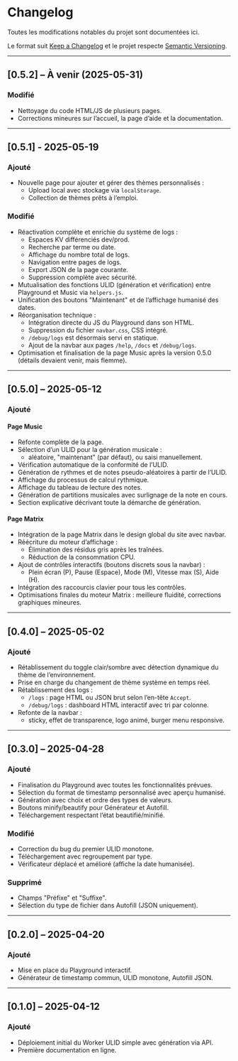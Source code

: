# Changelog

Toutes les modifications notables du projet sont documentées ici.

Le format suit [Keep a Changelog](https://keepachangelog.com/fr/1.0.0/)
et le projet respecte [Semantic Versioning](https://semver.org/lang/fr/).

---

## [0.5.2] – À venir (2025-05-31)

### Modifié
- Nettoyage du code HTML/JS de plusieurs pages.
- Corrections mineures sur l’accueil, la page d’aide et la documentation.

---

## [0.5.1] - 2025-05-19

### Ajouté

- Nouvelle page pour ajouter et gérer des thèmes personnalisés :
  - Upload local avec stockage via `localStorage`.
  - Collection de thèmes prêts à l’emploi.

### Modifié

- Réactivation complète et enrichie du système de logs :
  - Espaces KV différenciés dev/prod.
  - Recherche par terme ou date.
  - Affichage du nombre total de logs.
  - Navigation entre pages de logs.
  - Export JSON de la page courante.
  - Suppression complète avec sécurité.
- Mutualisation des fonctions ULID (génération et vérification) entre Playground et Music via `helpers.js`.
- Unification des boutons "Maintenant" et de l’affichage humanisé des dates.
- Réorganisation technique :
  - Intégration directe du JS du Playground dans son HTML.
  - Suppression du fichier `navbar.css`, CSS intégré.
  - `/debug/logs` est désormais servi en statique.
  - Ajout de la navbar aux pages `/help`, `/docs` et `/debug/logs`.
- Optimisation et finalisation de la page Music après la version 0.5.0 (détails devaient venir, mais flemme).

---

## [0.5.0] – 2025-05-12

### Ajouté

#### Page Music

- Refonte complète de la page.
- Sélection d’un ULID pour la génération musicale :
  - aléatoire, "maintenant" (par défaut), ou saisi manuellement.
- Vérification automatique de la conformité de l’ULID.
- Génération de rythmes et de notes pseudo-aléatoires à partir de l’ULID.
- Affichage du processus de calcul rythmique.
- Affichage du tableau de lecture des notes.
- Génération de partitions musicales avec surlignage de la note en cours.
- Section explicative décrivant toute la démarche de génération.

#### Page Matrix

- Intégration de la page Matrix dans le design global du site avec navbar.
- Réécriture du moteur d’affichage :
  - Élimination des résidus gris après les traînées.
  - Réduction de la consommation CPU.
- Ajout de contrôles interactifs (boutons discrets sous la navbar) :
  - Plein écran (P), Pause (Espace), Mode (M), Vitesse max (S), Aide (H).
- Intégration des raccourcis clavier pour tous les contrôles.
- Optimisations finales du moteur Matrix : meilleure fluidité, corrections graphiques mineures.

---

## [0.4.0] – 2025-05-02

### Ajouté

- Rétablissement du toggle clair/sombre avec détection dynamique du thème de l’environnement.
- Prise en charge du changement de thème système en temps réel.
- Rétablissement des logs :
  - `/logs` : page HTML ou JSON brut selon l’en-tête `Accept`.
  - `/debug/logs` : dashboard HTML interactif avec tri par colonne.
- Refonte de la navbar :
  - sticky, effet de transparence, logo animé, burger menu responsive.

---

## [0.3.0] – 2025-04-28

### Ajouté

- Finalisation du Playground avec toutes les fonctionnalités prévues.
- Sélection du format de timestamp personnalisé avec aperçu humanisé.
- Génération avec choix et ordre des types de valeurs.
- Boutons minify/beautify pour Générateur et Autofill.
- Téléchargement respectant l’état beautifié/minifié.

### Modifié

- Correction du bug du premier ULID monotone.
- Téléchargement avec regroupement par type.
- Vérificateur déplacé et amélioré (affiche la date humanisée).

### Supprimé

- Champs "Préfixe" et "Suffixe".
- Sélection du type de fichier dans Autofill (JSON uniquement).

---

## [0.2.0] – 2025-04-20

### Ajouté

- Mise en place du Playground interactif.
- Générateur de timestamp commun, ULID monotone, Autofill JSON.

---

## [0.1.0] – 2025-04-12

### Ajouté

- Déploiement initial du Worker ULID simple avec génération via API.
- Première documentation en ligne.
